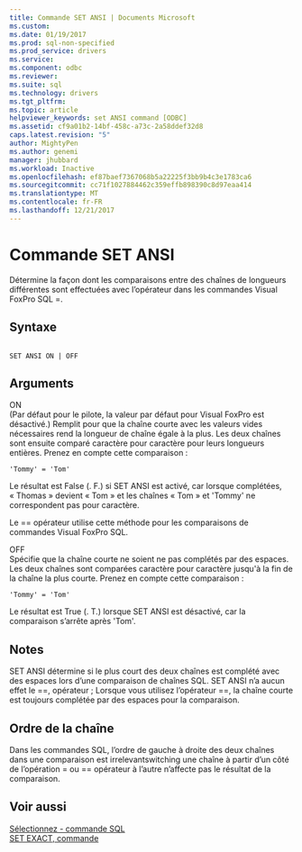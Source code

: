 ```yaml
---
title: Commande SET ANSI | Documents Microsoft
ms.custom: 
ms.date: 01/19/2017
ms.prod: sql-non-specified
ms.prod_service: drivers
ms.service: 
ms.component: odbc
ms.reviewer: 
ms.suite: sql
ms.technology: drivers
ms.tgt_pltfrm: 
ms.topic: article
helpviewer_keywords: set ANSI command [ODBC]
ms.assetid: cf9a01b2-14bf-458c-a73c-2a58ddef32d8
caps.latest.revision: "5"
author: MightyPen
ms.author: genemi
manager: jhubbard
ms.workload: Inactive
ms.openlocfilehash: ef87baef7367068b5a22225f3bb9b4c3e1783ca6
ms.sourcegitcommit: cc71f1027884462c359effb898390c8d97eaa414
ms.translationtype: MT
ms.contentlocale: fr-FR
ms.lasthandoff: 12/21/2017
---
```

# <a name="set-ansi-command"></a>Commande SET ANSI
Détermine la façon dont les comparaisons entre des chaînes de longueurs différentes sont effectuées avec l’opérateur dans les commandes Visual FoxPro SQL =.  
  
## <a name="syntax"></a>Syntaxe  
  
```  
  
SET ANSI ON | OFF  
```  
  
## <a name="arguments"></a>Arguments  
 ON  
 (Par défaut pour le pilote, la valeur par défaut pour Visual FoxPro est désactivé.) Remplit pour que la chaîne courte avec les valeurs vides nécessaires rend la longueur de chaîne égale à la plus. Les deux chaînes sont ensuite comparé caractère pour caractère pour leurs longueurs entières. Prenez en compte cette comparaison :  
  
```  
'Tommy' = 'Tom'  
```  
  
 Le résultat est False (. F.) si SET ANSI est activé, car lorsque complétées, « Thomas » devient « Tom » et les chaînes « Tom » et 'Tommy' ne correspondent pas pour caractère.  
  
 Le == opérateur utilise cette méthode pour les comparaisons de commandes Visual FoxPro SQL.  
  
 OFF  
 Spécifie que la chaîne courte ne soient ne pas complétés par des espaces. Les deux chaînes sont comparées caractère pour caractère jusqu'à la fin de la chaîne la plus courte. Prenez en compte cette comparaison :  
  
```  
'Tommy' = 'Tom'  
```  
  
 Le résultat est True (. T.) lorsque SET ANSI est désactivé, car la comparaison s’arrête après 'Tom'.  
  
## <a name="remarks"></a>Notes   
 SET ANSI détermine si le plus court des deux chaînes est complété avec des espaces lors d’une comparaison de chaînes SQL. SET ANSI n’a aucun effet le ==, opérateur ; Lorsque vous utilisez l’opérateur ==, la chaîne courte est toujours complétée par des espaces pour la comparaison.  
  
## <a name="string-order"></a>Ordre de la chaîne  
 Dans les commandes SQL, l’ordre de gauche à droite des deux chaînes dans une comparaison est irrelevantswitching une chaîne à partir d’un côté de l’opération = ou == opérateur à l’autre n’affecte pas le résultat de la comparaison.  
  
## <a name="see-also"></a>Voir aussi  
 [Sélectionnez - commande SQL](../../odbc/microsoft/select-sql-command.md)   
 [SET EXACT, commande](../../odbc/microsoft/set-exact-command.md)
